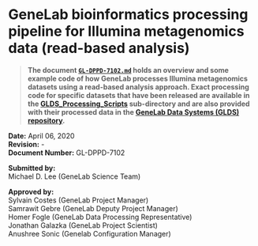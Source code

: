 # GeneLab bioinformatics processing pipeline for Illumina metagenomics data (read-based analysis)

> **The document [`GL-DPPD-7102.md`](GL-DPPD-7102.md) holds an overview and some example code of how GeneLab processes Illumina metagenomics datasets using a read-based analysis approach. Exact processing code for specific datasets that have been released are available in the [GLDS_Processing_Scripts](GLDS_Processing_Scripts) sub-directory and are also provided with their processed data in the [GeneLab Data Systems (GLDS) repository](https://genelab-data.ndc.nasa.gov/genelab/projects).**  

**Date:** April 06, 2020  
**Revision:** -   
**Document Number:** GL-DPPD-7102  

**Submitted by:**  
Michael D. Lee (GeneLab Science Team)

**Approved by:**  
Sylvain Costes (GeneLab Project Manager)  
Samrawit Gebre (GeneLab Deputy Project Manager)  
Homer Fogle (GeneLab Data Processing Representative)  
Jonathan Galazka (GeneLab Project Scientist)  
Anushree Sonic (Genelab Configuration Manager)  
